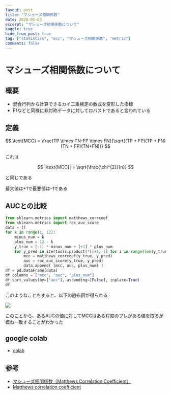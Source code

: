 ```yaml
---
layout: post
title: "マシューズ相関係数"
date: 2020-01-03
excerpt: "マシューズ相関係数について"
kaggle: true
hide_from_post: true
tag: ["statistics", "mcc", "マシューズ相関係数", "metric"]
comments: false
---
```


# マシューズ相関係数について

## 概要
 - 混合行列から計算できるカイ二乗検定の数式を変形した指標
 - F1などと同様に非対称データに対してロバストであると言われている

## 定義

$$
\text{MCC} = \frac{TP \times TN-FP \times FN}{\sqrt{(TP + FP)(TP + FN)(TN + FP)(TN+FN)}}
$$

これは

$$
|\text{MCC}| = \sqrt{\frac{\chi^{2}}{n}}
$$

と同じである  

最大値は+1で最悪値は-1である

## AUCとの比較

```python
from sklearn.metrics import matthews_corrcoef
from sklearn.metrics import roc_auc_score
data = []
for k in range(1, 12):
    minus_num = k
    plus_num = 12 - k
    y_true = [-1] * minus_num + [+1] * plus_num
    for y_pred in itertools.product(*[[+1,-1] for i in range(len(y_true))]):
        mcc = matthews_corrcoef(y_true, y_pred)
        auc = roc_auc_score(y_true, y_pred)
        data.append( (mcc, auc, plus_num) )
df = pd.DataFrame(data)
df.columns = ["mcc", "auc", "plus_num"]
df.sort_values(by=["auc"], ascending=[False], inplace=True)
df
```
このようなことをすると、以下の散布図が得られる  

<div>
  <img src="https://user-images.githubusercontent.com/4949982/141970790-1056c4f3-2a6f-4468-b058-dd8ab472eba0.png">
</div>

このことから、あるAUCの値に対してMCCはある程度のブレがある値を取るが概ね一致することがわかった

## google colab
 - [colab](https://colab.research.google.com/drive/1kJbGusi5Vl1QEs6_h8wdtk-TkuPx3Xi6?usp=sharing)

## 参考
 - [マシューズ相関係数（Matthews Correlation Coefficient）](https://mathwords.net/mcc)
 - [Matthews correlation coefficient](https://en.wikipedia.org/wiki/Matthews_correlation_coefficient)
